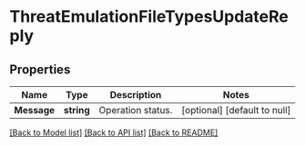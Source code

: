 # ThreatEmulationFileTypesUpdateReply

## Properties
Name | Type | Description | Notes
------------ | ------------- | ------------- | -------------
**Message** | **string** | Operation status. | [optional] [default to null]

[[Back to Model list]](../README.md#documentation-for-models) [[Back to API list]](../README.md#documentation-for-api-endpoints) [[Back to README]](../README.md)


